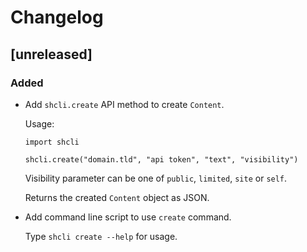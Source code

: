 # Changelog

## [unreleased]

### Added

* Add `shcli.create` API method to create `Content`.

  Usage:
  
  ```
  import shcli
  
  shcli.create("domain.tld", "api token", "text", "visibility")
  ```
  
  Visibility parameter can be one of `public`, `limited`, `site` or `self`.
  
  Returns the created `Content` object as JSON.

* Add command line script to use `create` command.

  Type `shcli create --help` for usage.
